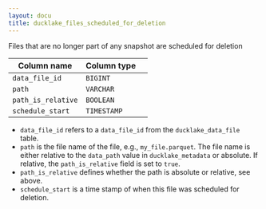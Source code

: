 ```yaml
---
layout: docu
title: ducklake_files_scheduled_for_deletion
---
```


Files that are no longer part of any snapshot are scheduled for deletion

| Column name        | Column type                |             |
| ------------------ | -------------------------- | ----------- |
| `data_file_id`     | `BIGINT`                   |             |
| `path`             | `VARCHAR`                  |             |
| `path_is_relative` | `BOOLEAN`                  |             |
| `schedule_start`   | `TIMESTAMP`                |             |

- `data_file_id` refers to a `data_file_id` from the `ducklake_data_file` table.
- `path` is the file name of the file, e.g., `my_file.parquet`. The file name is either relative to the `data_path` value in `ducklake_metadata` or absolute. If relative, the `path_is_relative` field is set to `true`.
- `path_is_relative` defines whether the path is absolute or relative, see above.
- `schedule_start` is a time stamp of when this file was scheduled for deletion.

